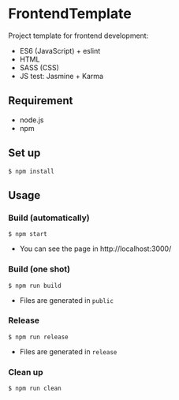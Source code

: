 FrontendTemplate
================

Project template for frontend development:

* ES6 (JavaScript) + eslint
* HTML
* SASS (CSS)
* JS test: Jasmine + Karma


## Requirement

* node.js
* npm


## Set up

```
$ npm install
```


## Usage

### Build (automatically)

```
$ npm start
```

* You can see the page in http://localhost:3000/

### Build (one shot)

```
$ npm run build
```

* Files are generated in `public`

### Release

```
$ npm run release
```

* Files are generated in `release`

### Clean up

```
$ npm run clean
```
